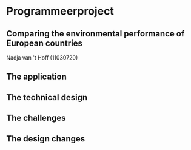 # Programmeerproject
## Comparing the environmental performance of European countries

Nadja van 't Hoff (11030720)

## The application

## The technical design

## The challenges

## The design changes
